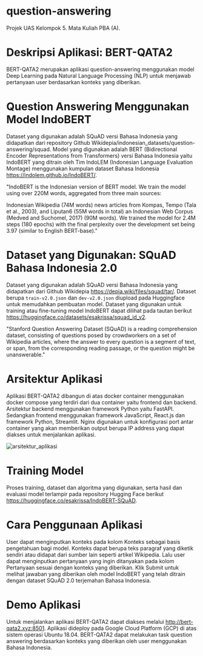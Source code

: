 # question-answering

Projek UAS Kelompok 5. Mata Kuliah PBA (A).

# Deskripsi Aplikasi: BERT-QATA2

BERT-QATA2 merupakan aplikasi question-answering menggunakan model Deep Learning pada Natural Language Processing (NLP) untuk menjawab pertanyaan user berdasarkan konteks yang diberikan.

# Question Answering Menggunakan Model IndoBERT

Dataset yang digunakan adalah SQuAD versi Bahasa Indonesia yang didapatkan dari repository Github Wikidepia/indonesian_datasets/question-answering/squad.
Model yang digunakan adalah BERT (Bidirectional Encoder Representations from Transformers) versi Bahasa Indonesia yaitu IndoBERT yang ditrain oleh Tim IndoLEM (Indonesian Language Evaluation Montage) menggunakan kumpulan dataset Bahasa Indonesia https://indolem.github.io/IndoBERT/.

"IndoBERT is the Indonesian version of BERT model. We train the model using over 220M words, aggregated from three main sources:

Indonesian Wikipedia (74M words)
news articles from Kompas, Tempo (Tala et al., 2003), and Liputan6 (55M words in total)
an Indonesian Web Corpus (Medved and Suchomel, 2017) (90M words).
We trained the model for 2.4M steps (180 epochs) with the final perplexity over the development set being 3.97 (similar to English BERT-base)."

# Dataset yang Digunakan: SQuAD Bahasa Indonesia 2.0

Dataset yang digunakan adalah SQuAD versi Bahasa Indonesia yang didapatkan dari Github Wikidepia https://depia.wiki/files/squad/tar/. Dataset berupa `train-v2.0.json` dan `dev-v2.0.json` diupload pada Huggingface untuk memudahkan pembuatan model. Dataset yang digunakan untuk training atau fine-tuning model IndoBERT dapat dilihat pada tautan berikut https://huggingface.co/datasets/esakrissa/squad_id_v2.

"Stanford Question Answering Dataset (SQuAD) is a reading comprehension dataset, consisting of questions posed by crowdworkers on a set of Wikipedia articles, where the answer to every question is a segment of text, or span, from the corresponding reading passage, or the question might be unanswerable."

# Arsitektur Aplikasi

Aplikasi BERT-QATA2 dibangun di atas docker container menggunakan docker compose yang terdiri dari dua container yaitu frontend dan backend. Arsitektur backend menggunakan framework Python yaitu FastAPI. Sedangkan frontend menggunakan framework JavaScript, React.js dan framework Python, Streamlit. Nginx digunakan untuk konfigurasi port antar container yang akan memberikan output berupa IP address yang dapat diakses untuk menjalankan aplikasi.

![arsitektur_aplikasi](https://user-images.githubusercontent.com/37507654/208256250-90adc987-ee5b-4abb-a783-3817aaef27a2.png)

# Training Model

Proses training, dataset dan algoritma yang digunakan, serta hasil dan evaluasi model terlampir pada repository Hugging Face berikut
https://huggingface.co/esakrissa/IndoBERT-SQuAD.

# Cara Penggunaan Aplikasi

User dapat menginputkan konteks pada kolom Konteks sebagai basis pengetahuan bagi model. Konteks dapat berupa teks paragraf yang diketik sendiri atau didapat dari sumber lain seperti artikel Wikipedia. Lalu user dapat menginputkan pertanyaan yang ingin ditanyakan pada kolom Pertanyaan sesuai dengan konteks yang diberikan. Klik Submit untuk melihat jawaban yang diberikan oleh model IndoBERT yang telah ditrain dengan dataset SQuAD 2.0 terjemahan Bahasa Indonesia.

# Demo Aplikasi

Untuk menjalankan aplikasi BERT-QATA2 dapat diakses melalui http://bert-qata2.xyz:8501. Aplikasi dideploy pada Google Cloud Platform (GCP) di atas sistem operasi Ubuntu 18.04. BERT-QATA2 dapat melakukan task question answering berdasarkan konteks yang diberikan oleh user menggunakan Bahasa Indonesia.
